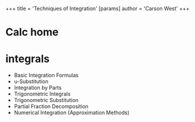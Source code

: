 +++
 title = 'Techniques of Integration'
[params]
	author = 'Carson West'
+++
# Calc home
# integrals
- Basic Integration Formulas
- u-Substitution
- Integration by Parts
- Trigonometric Integrals
- Trigonometric Substitution
- Partial Fraction Decomposition
- Numerical Integration (Approximation Methods)